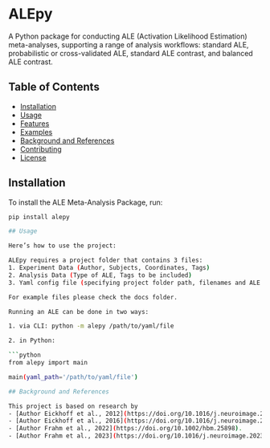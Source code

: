# ALEpy

A Python package for conducting ALE (Activation Likelihood Estimation) meta-analyses, supporting a range of analysis workflows: standard ALE, probabilistic or cross-validated ALE, standard ALE contrast, and balanced ALE contrast.

## Table of Contents
- [Installation](#installation)
- [Usage](#usage)
- [Features](#features)
- [Examples](#examples)
- [Background and References](#background-and-references)
- [Contributing](#contributing)
- [License](#license)

## Installation

To install the ALE Meta-Analysis Package, run:

```bash
pip install alepy

## Usage

Here’s how to use the project:

ALEpy requires a project folder that contains 3 files:
1. Experiment Data (Author, Subjects, Coordinates, Tags)
2. Analysis Data (Type of ALE, Tags to be included)
3. Yaml config file (specifying project folder path, filenames and ALE parameters)

For example files please check the docs folder.

Running an ALE can be done in two ways:

1. via CLI: python -m alepy /path/to/yaml/file

2. in Python:

```python
from alepy import main

main(yaml_path='/path/to/yaml/file')

## Background and References

This project is based on research by 
- [Author Eickhoff et al., 2012](https://doi.org/10.1016/j.neuroimage.2011.09.017).
- [Author Eickhoff et al., 2016](https://doi.org/10.1016/j.neuroimage.2016.04.072).
- [Author Frahm et al., 2022](https://doi.org/10.1002/hbm.25898).
- [Author Frahm et al., 2023](https://doi.org/10.1016/j.neuroimage.2023.120383).